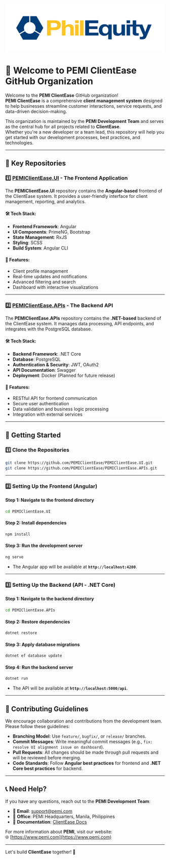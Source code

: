 ![PEMI Logo](./pemi_logo.png)

# 👋 Welcome to PEMI ClientEase GitHub Organization

Welcome to the **PEMI ClientEase** GitHub organization!  
**PEMI ClientEase** is a comprehensive **client management system** designed to help businesses streamline customer interactions, service requests, and data-driven decision-making.  

This organization is maintained by the **PEMI Development Team** and serves as the central hub for all projects related to **ClientEase**.  
Whether you're a new developer or a team lead, this repository will help you get started with our development processes, best practices, and technologies.

---

## 📂 Key Repositories

### 1️⃣ [PEMIClientEase.UI](https://github.com/PEMIClientEase/PEMIClientEase.UI) - The Frontend Application  
The **PEMIClientEase.UI** repository contains the **Angular-based** frontend of the ClientEase system. It provides a user-friendly interface for client management, reporting, and analytics.

#### 🛠️ Tech Stack:
- **Frontend Framework**: Angular  
- **UI Components**: PrimeNG, Bootstrap  
- **State Management**: RxJS  
- **Styling**: SCSS  
- **Build System**: Angular CLI  

#### 🚀 Features:
- Client profile management  
- Real-time updates and notifications  
- Advanced filtering and search  
- Dashboard with interactive visualizations  

---

### 2️⃣ [PEMIClientEase.APIs](https://github.com/PEMIClientEase/PEMIClientEase.APIs) - The Backend API  
The **PEMIClientEase.APIs** repository contains the **.NET-based** backend of the ClientEase system. It manages data processing, API endpoints, and integrates with the PostgreSQL database.

#### 🛠️ Tech Stack:
- **Backend Framework**: .NET Core  
- **Database**: PostgreSQL  
- **Authentication & Security**: JWT, OAuth2  
- **API Documentation**: Swagger  
- **Deployment**: Docker (Planned for future release)  

#### 🚀 Features:
- RESTful API for frontend communication  
- Secure user authentication  
- Data validation and business logic processing  
- Integration with external services  

---

## 🏁 Getting Started

### **1️⃣ Clone the Repositories**
```bash
git clone https://github.com/PEMIClientEase/PEMIClientEase.UI.git
git clone https://github.com/PEMIClientEase/PEMIClientEase.APIs.git
```

---

### **2️⃣ Setting Up the Frontend (Angular)**

#### **Step 1: Navigate to the frontend directory**
```bash
cd PEMIClientEase.UI
```

#### **Step 2: Install dependencies**
```bash
npm install
```

#### **Step 3: Run the development server**
```bash
ng serve
```
- The Angular app will be available at **`http://localhost:4200`**.

---

### **3️⃣ Setting Up the Backend (API - .NET Core)**

#### **Step 1: Navigate to the backend directory**
```bash
cd PEMIClientEase.APIs
```

#### **Step 2: Restore dependencies**
```bash
dotnet restore
```

#### **Step 3: Apply database migrations**
```bash
dotnet ef database update
```

#### **Step 4: Run the backend server**
```bash
dotnet run
```
- The API will be available at **`http://localhost:5000/api`**.

---

## 🔧 Contributing Guidelines

We encourage collaboration and contributions from the development team. Please follow these guidelines:

- **Branching Model**: Use `feature/`, `bugfix/`, or `release/` branches.
- **Commit Messages**: Write meaningful commit messages (e.g., `fix: resolve UI alignment issue on dashboard`).
- **Pull Requests**: All changes should be made through pull requests and will be reviewed before merging.
- **Code Standards**: Follow **Angular best practices** for frontend and **.NET Core best practices** for backend.

---

## 📞 Need Help?

If you have any questions, reach out to the **PEMI Development Team**:
- 📧 **Email**: support@pemi.com
- 🏢 **Office**: PEMI Headquarters, Manila, Philippines
- 📄 **Documentation**: [ClientEase Docs](https://docs.pemi.com)

For more information about **PEMI**, visit our website:  
🌐 [https://www.pemi.com](https://www.pemi.com)

---

Let's build **ClientEase** together! 🚀
